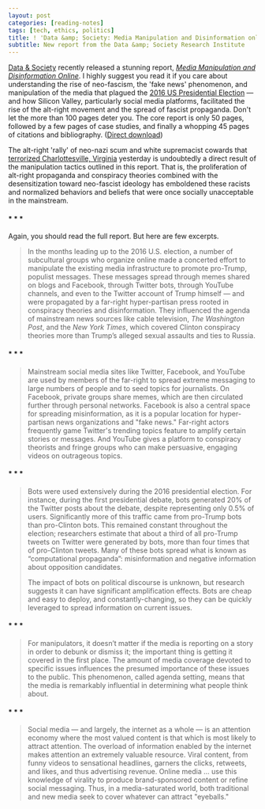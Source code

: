 ```yaml
---
layout: post
categories: [reading-notes]
tags: [tech, ethics, politics]
title: ! 'Data &amp; Society: Media Manipulation and Disinformation online'
subtitle: New report from the Data &amp; Society Research Institute
---
```


[Data &amp; Society](https://datasociety.net) recently released a stunning report, [*Media Manipulation and Disinformation Online*](https://datasociety.net/output/media-manipulation-and-disinfo-online/). I highly suggest you read it if you care about understanding the rise of neo-fascism, the 'fake news' phenomenon, and manipulation of the media that plagued the [2016 US Presidential Election](https://en.wikipedia.org/wiki/United_States_presidential_election,_2016) &mdash; and how Silicon Valley, particularly social media platforms, facilitated the rise of the alt-right movement and the spread of fascist propaganda. Don't let the more than 100 pages deter you. The core report is only 50 pages, followed by a few pages of case studies, and finally a whopping 45 pages of citations and bibliography. ([Direct download](https://datasociety.net/pubs/oh/DataAndSociety_MediaManipulationAndDisinformationOnline.pdf))

<!--excerpt-->

The alt-right 'rally' of neo-nazi scum and white supremacist cowards that [terrorized Charlottesville, Virginia](http://www.bbc.com/news/world-us-canada-40914748) yesterday is undoubtedly a direct result of the manipulation tactics outlined in this report. That is, the proliferation of alt-right propaganda and conspiracy theories combined with the desensitization toward neo-fascist ideology has emboldened these racists and normalized behaviors and beliefs that were once socially unacceptable in the mainstream.

<h4 class="text-center">* * *</h4>

Again, you should read the full report. But here are few excerpts.

> In the months leading up to the 2016 U.S. election, a number of subcultural groups who organize online made a concerted effort to manipulate the existing media infrastructure to promote pro-Trump, populist messages. These messages spread through memes shared on blogs and Facebook, through Twitter bots, through YouTube channels, and even to the Twitter account of Trump himself &mdash; and were propagated by a far-right hyper-partisan press rooted in conspiracy theories and disinformation. They influenced the agenda of mainstream news sources like cable television, *The Washington Post*, and the *New York Times*, which covered Clinton conspiracy theories more than Trump’s alleged sexual assaults and ties to Russia.

<h4 class="text-center">* * *</h4>

> Mainstream social media sites like Twitter, Facebook, and YouTube are used by members of the far-right to spread extreme messaging to large numbers of people and to seed topics for journalists. On Facebook, private groups share memes, which are then circulated further through personal networks. Facebook is also a central space for spreading misinformation, as it is a popular location for hyper-partisan news organizations and "fake news." Far-right actors frequently game Twitter's trending topics feature to amplify certain stories or messages. And YouTube gives a platform to conspiracy theorists and fringe groups who can make persuasive, engaging videos on outrageous topics.

<h4 class="text-center">* * *</h4>

> Bots were used extensively during the 2016 presidential election. For instance, during the first presidential debate, bots generated 20% of the Twitter posts about the debate, despite representing only 0.5% of users. Significantly more of this traffic came from pro-Trump bots than pro-Clinton bots. This remained constant throughout the election; researchers estimate that about a third of all pro-Trump tweets on Twitter were generated by bots, more than four times that of pro-Clinton tweets. Many of these bots spread what is known as “computational propaganda”: misinformation and negative information about opposition candidates.
>
> The impact of bots on political discourse is unknown, but research suggests it
can have significant amplification effects. Bots are cheap and easy to deploy, and constantly-changing, so they can be quickly leveraged to spread information on current issues.

<h4 class="text-center">* * *</h4>

> For manipulators, it doesn’t matter if the media is reporting on a story in order to debunk or dismiss it; the important thing is getting it covered in the first place. The amount of media coverage devoted to specific issues influences the presumed importance of these issues to the public. This phenomenon, called agenda setting, means that the media is remarkably influential in determining what people think about.

<h4 class="text-center">* * *</h4>

> Social media &mdash; and largely, the internet as a whole &mdash; is an attention economy where the most valued content is that which is most likely to attract attention. The overload of information enabled by the internet makes attention an extremely valuable resource. Viral content, from funny videos to sensational headlines, garners the clicks, retweets, and likes, and thus advertising revenue. Online media ... use this knowledge of virality to produce brand-sponsored content or refine social messaging. Thus, in a media-saturated world, both traditional and new media seek to cover whatever can attract "eyeballs."
